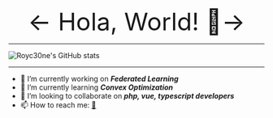 <center>
    <font size=100>
    <- Hola, World! 👋->
    </font>
</center>

---

![Royc30ne's GitHub stats](https://github-readme-stats-git-main-royc30ne.vercel.app/api?username=Royc30ne&show_icons=true&theme=radical)

---
- 🔭 I’m currently working on ***Federated Learning***
- 🌱 I’m currently learning ***Convex Optimization***
- 👯 I’m looking to collaborate on ***php, vue, typescript developers***
- 📫 How to reach me: [📧](github@lpy.email)
<!-- - 🤔 I’m looking for help with ... -->
<!-- - 💬 Ask me about ... -->
<!-- - 😄 Pronouns: ... -->
<!-- - ⚡ Fun fact: ... -->

